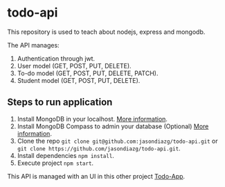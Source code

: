 # todo-api
This repository is used to teach about nodejs, express and mongodb.

The API manages:

1. Authentication through jwt.
2. User model (GET, POST, PUT, DELETE).
3. To-do model (GET, POST, PUT, DELETE, PATCH).
4. Student model (GET, POST, PUT, DELETE).

## Steps to run application

1. Install MongoDB in your localhost. [More information](https://docs.mongodb.com/manual/administration/install-community/).
2. Install MongoDB Compass to admin your database (Optional) [More information](https://docs.mongodb.com/compass/master/install/).
3. Clone the repo `git clone git@github.com:jasondiazg/todo-api.git` or `git clone https://github.com/jasondiazg/todo-api.git`.
2. Install dependencies `npm install`.
3. Execute project `npm start`.

This API is managed with an UI in this other project [Todo-App](ttps://github.com/jasondiazg/todo-app).